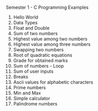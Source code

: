 Semester 1 - C Programming Examples
1. Hello World
2. Data Types
3. Float and Double
4. Sum of two numbers
5. Highest value among two numbers
6. Highest value among three numbers
7. Swapping two numbers
8. Root of quadratic equations
9. Grade for obtained marks
10. Sum of numbers - Loop
11. Sum of user inputs
12. Breaks
13. Ascii values for alphabetic characters
14. Prime numbers
15. Min and Max
16. Simple calculator
17. Palindrome numbers
    
